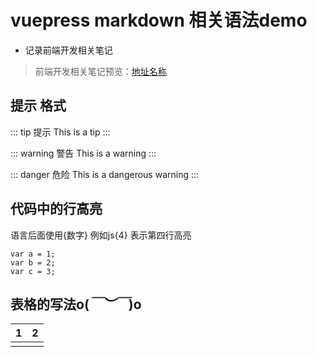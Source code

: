 
 <!-- [[toc]]  -->

# vuepress markdown 相关语法demo

- 记录前端开发相关笔记

> 前端开发相关笔记预览：[地址名称](http://www.url.com "alt text")

## 提示 格式
::: tip 提示
This is a tip
:::

::: warning 警告
This is a warning
:::

::: danger 危险
This is a dangerous warning
:::

## 代码中的行高亮 

语言后面使用{数字} 例如js{4} 表示第四行高亮
```js{2}
var a = 1;
var b = 2;
var c = 3;
```

## 表格的写法o(*￣︶￣*)o

| 1 | 2 |
| :---: | :---: |
| ![]() | ![]() |